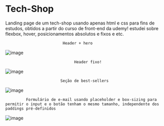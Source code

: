 # Tech-Shop

Landing page de um tech-shop usando apenas html e css para fins de estudos, obtidos a partir do curso de front-end da udemy!
estudei sobre flexbox, hover, posicionamentos absolutos e fixos e etc.


                             Header + hero
                             
                             
![image](https://github.com/marinamiw/Tech-Shop/assets/111240861/45e6ffd2-9394-40c8-af5a-5be64c7f5d20)

                                  
                                  
                                  
                                  Header fixo! 
 
 
![image](https://github.com/marinamiw/Tech-Shop/assets/111240861/3ecd3332-ff40-4e03-a182-8ed523eb9e28)


                            
                            
                            Seção de best-sellers 


![image](https://github.com/marinamiw/Tech-Shop/assets/111240861/006ce35e-40bc-47fa-95c0-598f47907a31)




             Formulário de e-mail usando placeholder e box-sizing para permitir o input e o botão tenham o mesmo tamanho, independente dos paddings pré-definidos


![image](https://github.com/marinamiw/Tech-Shop/assets/111240861/a8de9bc0-6b93-4be2-8a4f-74b02d58fe60)
